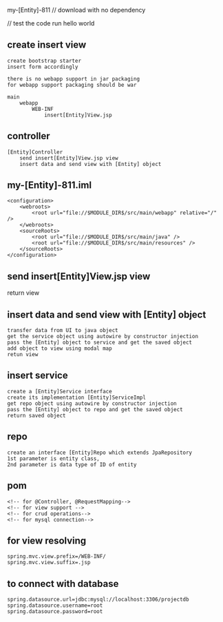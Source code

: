 my-[Entity]-811
// download with no dependency

// test the code
run hello world

## create insert view 
```
create bootstrap starter
insert form accordingly
```
```
there is no webapp support in jar packaging
for webapp support packaging should be war

main
    webapp
        WEB-INF
            insert[Entity]View.jsp
```

## controller 
```
[Entity]Controller
    send insert[Entity]View.jsp view 
    insert data and send view with [Entity] object
```


## my-[Entity]-811.iml
```
<configuration>
    <webroots>
        <root url="file://$MODULE_DIR$/src/main/webapp" relative="/" />
    </webroots>
    <sourceRoots>
        <root url="file://$MODULE_DIR$/src/main/java" />
        <root url="file://$MODULE_DIR$/src/main/resources" />
    </sourceRoots>
</configuration>
```
    
## send insert[Entity]View.jsp view 
return view 


## insert data and send view with [Entity] object
```
transfer data from UI to java object 
get the service object using autowire by constructor injection
pass the [Entity] object to service and get the saved object 
add object to view using modal map 
retun view
```

## insert service 
```
create a [Entity]Service interface
create its implementation [Entity]ServiceImpl
get repo object using autowire by constructor injection
pass the [Entity] object to repo and get the saved object 
return saved object
```

## repo 
```
create an interface [Entity]Repo which extends JpaRepository
1st parameter is entity class,
2nd parameter is data type of ID of entity
```


## pom
```
<!-- for @Controller, @RequestMapping-->
<!-- for view support -->
<!-- for crud operations-->
<!-- for mysql connection-->
```


## for view resolving
```
spring.mvc.view.prefix=/WEB-INF/
spring.mvc.view.suffix=.jsp
``` 

## to connect with database
```
spring.datasource.url=jdbc:mysql://localhost:3306/projectdb
spring.datasource.username=root
spring.datasource.password=root
``` 
